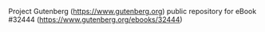 Project Gutenberg (https://www.gutenberg.org) public repository for eBook #32444 (https://www.gutenberg.org/ebooks/32444)
